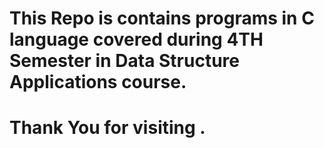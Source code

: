 # This Repo is contains programs in C language covered during 4TH Semester in Data Structure Applications course.
# Thank You for visiting .
